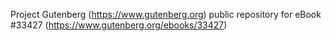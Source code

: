 Project Gutenberg (https://www.gutenberg.org) public repository for eBook #33427 (https://www.gutenberg.org/ebooks/33427)
